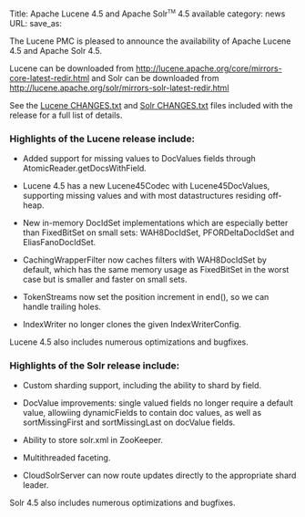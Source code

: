 Title: Apache Lucene 4.5 and Apache Solr<span style="vertical-align: super; font-size: xx-small">TM</span> 4.5 available
category: news
URL: 
save_as: 

The Lucene PMC is pleased to announce the availability
of Apache Lucene 4.5 and Apache Solr 4.5.

Lucene can be downloaded from <http://lucene.apache.org/core/mirrors-core-latest-redir.html>
and Solr can be downloaded from <http://lucene.apache.org/solr/mirrors-solr-latest-redir.html>

See the [Lucene CHANGES.txt](/core/4_5_0/changes/Changes.html) and
[Solr CHANGES.txt](/solr/4_5_0/changes/Changes.html) files included
with the release for a full list of details.

### Highlights of the Lucene release include:

* Added support for missing values to DocValues fields through
  AtomicReader.getDocsWithField.

* Lucene 4.5 has a new Lucene45Codec with Lucene45DocValues, supporting missing
  values and with most datastructures residing off-heap.

* New in-memory DocIdSet implementations which are especially better than
  FixedBitSet on small sets: WAH8DocIdSet, PFORDeltaDocIdSet and EliasFanoDocIdSet.

* CachingWrapperFilter now caches filters with WAH8DocIdSet by default, which
  has the same memory usage as FixedBitSet in the worst case but is smaller and faster on small sets.

* TokenStreams now set the position increment in end(), so we can handle trailing holes.

* IndexWriter no longer clones the given IndexWriterConfig.

Lucene 4.5 also includes numerous optimizations and bugfixes.

### Highlights of the Solr release include:

* Custom sharding support, including the ability to shard by field.

* DocValue improvements: single valued fields no longer require a default
  value, allowiing dynamicFields to contain doc values, as well as
  sortMissingFirst and sortMissingLast on docValue fields.

* Ability to store solr.xml in ZooKeeper.

* Multithreaded faceting.

* CloudSolrServer can now route updates directly to the appropriate shard
  leader.

Solr 4.5 also includes numerous optimizations and bugfixes.
